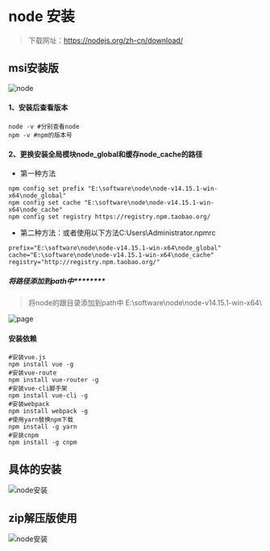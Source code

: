 # node 安装
>下载网址：https://nodejs.org/zh-cn/download/  
## msi安装版
![node](nodeDownload.png)
#### 1、安装后查看版本
```shell script
node -v #分别查看node
npm -v #npm的版本号
```
#### 2、更换安装全局模块node_global和缓存node_cache的路径
+ 第一种方法
```properties
npm config set prefix "E:\software\node\node-v14.15.1-win-x64\node_global"
npm config set cache "E:\software\node\node-v14.15.1-win-x64\node_cache"
npm config set registry https://registry.npm.taobao.org/
```
+ 第二种方法：或者使用以下方法C:Users\Administrator\.npmrc
```properties
prefix="E:\software\node\node-v14.15.1-win-x64\node_global"
cache="E:\software\node\node-v14.15.1-win-x64\node_cache"
registry="http://registry.npm.taobao.org/"
```
##### 将路径添加到path中********
> 将node的跟目录添加到path中 E:\software\node\node-v14.15.1-win-x64\  

![page](path.png)
#### 安装依赖
```properties
#安装vue.js
npm install vue -g
#安装vue-route
npm install vue-router -g
#安装vue-cli脚手架
npm install vue-cli -g
#安装webpack
npm install webpack -g
#使用yarn替换npm下载
npm install -g yarn
#安装cnpm
npm install -g cnpm
```
## 具体的安装
![node安装](node-install.png)
## zip解压版使用
![node安装](node-unzip.png)